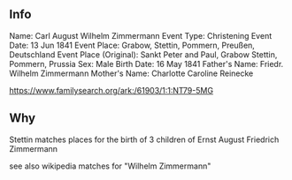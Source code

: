 ## Info

Name:	Carl August Wilhelm Zimmermann
Event Type:	Christening
Event Date:	13 Jun 1841
Event Place: Grabow, Stettin, Pommern, Preußen, Deutschland
Event Place (Original):	Sankt Peter and Paul, Grabow Stettin, Pommern, Prussia
Sex:	Male
Birth Date:	16 May 1841
Father's Name: Friedr. Wilhelm Zimmermann
Mother's Name: Charlotte Caroline Reinecke

https://www.familysearch.org/ark:/61903/1:1:NT79-5MG


## Why

Stettin matches places for the birth of 3 children of Ernst August Friedrich Zimmermann

see also wikipedia matches for "Wilhelm Zimmermann"
